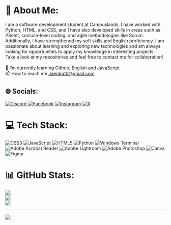 # 💫 About Me:
I am a software development student at Campuslands. I have worked with Python, HTML, and CSS, and I have also developed skills in areas such as PSeInt, console-level coding, and agile methodologies like Scrum. Additionally, I have strengthened my soft skills and English proficiency. I am passionate about learning and exploring new technologies and am always looking for opportunities to apply my knowledge in interesting projects. Take a look at my repositories and feel free to contact me for collaboration!<br><br>🌱 I’m currently learning Github, English and JavaScript<br>📫 How to reach me Jaenba10@gmail.com


## 🌐 Socials:
[![Discord](https://img.shields.io/badge/Discord-%237289DA.svg?logo=discord&logoColor=white)](https://discord.gg/jebs10) [![Facebook](https://img.shields.io/badge/Facebook-%231877F2.svg?logo=Facebook&logoColor=white)](https://facebook.com/https://www.facebook.com/jaime.barrera.737/) [![Instagram](https://img.shields.io/badge/Instagram-%23E4405F.svg?logo=Instagram&logoColor=white)](https://instagram.com/jaime_barrera10) [![X](https://img.shields.io/badge/X-black.svg?logo=X&logoColor=white)](https://x.com/@JEBS1010) 

# 💻 Tech Stack:
![CSS3](https://img.shields.io/badge/css3-%231572B6.svg?style=for-the-badge&logo=css3&logoColor=white) ![JavaScript](https://img.shields.io/badge/javascript-%23323330.svg?style=for-the-badge&logo=javascript&logoColor=%23F7DF1E) ![HTML5](https://img.shields.io/badge/html5-%23E34F26.svg?style=for-the-badge&logo=html5&logoColor=white) ![Python](https://img.shields.io/badge/python-3670A0?style=for-the-badge&logo=python&logoColor=ffdd54) ![Windows Terminal](https://img.shields.io/badge/Windows%20Terminal-%234D4D4D.svg?style=for-the-badge&logo=windows-terminal&logoColor=white) ![Adobe Acrobat Reader](https://img.shields.io/badge/Adobe%20Acrobat%20Reader-EC1C24.svg?style=for-the-badge&logo=Adobe%20Acrobat%20Reader&logoColor=white) ![Adobe Lightroom](https://img.shields.io/badge/Adobe%20Lightroom-31A8FF.svg?style=for-the-badge&logo=Adobe%20Lightroom&logoColor=white) ![Adobe Photoshop](https://img.shields.io/badge/adobe%20photoshop-%2331A8FF.svg?style=for-the-badge&logo=adobe%20photoshop&logoColor=white) ![Canva](https://img.shields.io/badge/Canva-%2300C4CC.svg?style=for-the-badge&logo=Canva&logoColor=white) ![Figma](https://img.shields.io/badge/figma-%23F24E1E.svg?style=for-the-badge&logo=figma&logoColor=white)
# 📊 GitHub Stats:
![](https://github-readme-stats.vercel.app/api?username=JaimeBarreraS&theme=radical&hide_border=true&include_all_commits=false&count_private=false)<br/>
![](https://github-readme-streak-stats.herokuapp.com/?user=JaimeBarreraS&theme=radical&hide_border=true)<br/>
![](https://github-readme-stats.vercel.app/api/top-langs/?username=JaimeBarreraS&theme=radical&hide_border=true&include_all_commits=false&count_private=false&layout=compact)

---
[![](https://visitcount.itsvg.in/api?id=JaimeBarreraS&icon=0&color=0)](https://visitcount.itsvg.in)

<!-- Proudly created with GPRM ( https://gprm.itsvg.in ) -->
